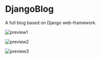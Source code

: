 # DjangoBlog
A full blog based on Django web-framework.

![preview1](https://user-images.githubusercontent.com/48402736/227201711-2cfc8a02-3145-4d39-95ae-554b45214fcb.png)

![preview2](https://user-images.githubusercontent.com/48402736/227201713-3efd6f7b-ac53-4d54-a995-f7c12f335dff.png)

![preview3](https://user-images.githubusercontent.com/48402736/227201726-cf4e07c5-8d35-4c41-8a5e-aca8519399fe.png)
